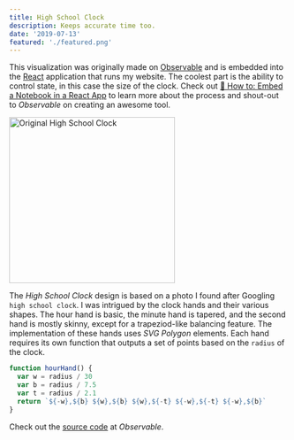 ```yaml
---
title: High School Clock
description: Keeps accurate time too.
date: '2019-07-13'
featured: './featured.png'
---
```


This visualization was originally made on [Observable](https://observablehq.com) and is embedded into the [React](https://reactjs.org) application that runs my website. The coolest part is the ability to control state, in this case the size of the clock. Check out [🤔 How to: Embed a Notebook in a React App](https://observablehq.com/@observablehq/how-to-embed-a-notebook-in-a-react-app) to learn more about the process and shout-out to _Observable_ on creating an awesome tool.

<div class='center'>
  <img width='300' src="https://observable-notebooks.s3-us-west-1.amazonaws.com/high-school-clock/clock.jpg" alt="Original High School Clock">
</div>

The _High School Clock_ design is based on a photo I found after Googling `high school clock`. I was intrigued by the clock hands and their various shapes. The hour hand is basic, the minute hand is tapered, and the second hand is mostly skinny, except for a trapeziod-like balancing feature. The implementation of these hands uses _SVG Polygon_ elements. Each hand requires its own function that outputs a set of points based on the `radius` of the clock.

```js
function hourHand() {
  var w = radius / 30
  var b = radius / 7.5
  var t = radius / 2.1
  return `${-w},${b} ${w},${b} ${w},${-t} ${-w},${-t} ${-w},${b}`
}
```

Check out the [source code](https://observablehq.com/@benjaminadk/high-school-clock) at _Observable_.
